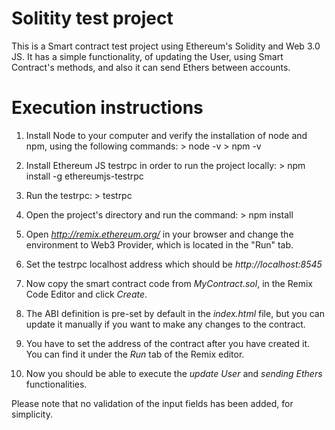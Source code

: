 # Solitity test project

This is a Smart contract test project using Ethereum's Solidity and Web 3.0 JS.
It has a simple functionality, of updating the User, using Smart Contract's methods, and also it can send Ethers between accounts.

# Execution instructions

1.  Install Node to your computer and verify the installation of node and npm, using the following commands:
        > node -v
        > npm -v

2.  Install Ethereum JS testrpc in order to run the project locally:
        > npm install -g ethereumjs-testrpc

3.  Run the testrpc:
        > testrpc

4.  Open the project's directory and run the command:
        > npm install

5.  Open *http://remix.ethereum.org/* in your browser and change the environment to Web3 Provider, which is located in the "Run" tab.

6.  Set the testrpc localhost address which should be *http://localhost:8545*

7.  Now copy the smart contract code from *MyContract.sol*, in the Remix Code Editor and click *Create*.

8.  The ABI definition is pre-set by default in the *index.html* file, but you can update it manually if you want to make any changes to the contract.

9.  You have to set the address of the contract after you have created it. You can find it under the *Run* tab of the Remix editor.

10. Now you should be able to execute the *update User* and *sending Ethers* functionalities. 

Please note that no validation of the input fields has been added, for simplicity.
